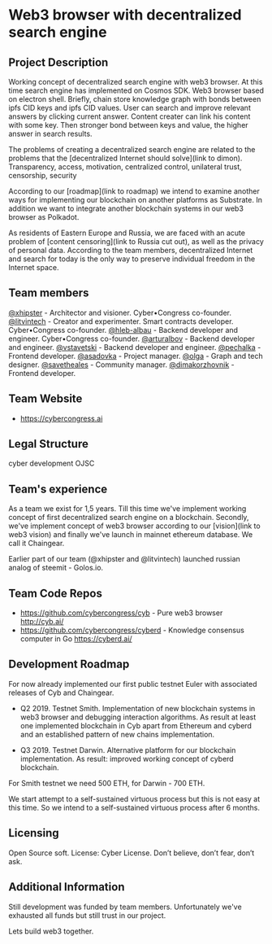 # Web3 browser with decentralized search engine

## Project Description
Working concept of decentralized search engine with web3 browser. At this time search engine has implemented on Cosmos SDK. Web3 browser based on electron shell. Briefly, chain store knowledge graph with bonds between ipfs CID keys and ipfs CID values. User can search and improve relevant answers by clicking current answer. Content creater can link his content with some key. Then stronger bond between keys and value, the higher answer in search results.

The problems of creating a decentralized search engine are related to the problems that the [decentralized Internet should solve](link to dimon). Transparency, access, motivation, centralized control, unilateral trust, censorship, security

According to our [roadmap](link to roadmap) we intend to examine another ways for implementing our blockchain on another platforms as Substrate. In addition we want to integrate another blockchain systems in our web3 browser as Polkadot.

As residents of Eastern Europe and Russia, we are faced with an acute problem of [content censoring](link to Russia cut out), as well as the privacy of personal data. According to the team members, decentralized Internet and search for today is the only way to preserve individual freedom in the Internet space.

## Team members
[@xhipster](https://github.com/xhipster) - Architector and visioner. Cyber•Congress co-founder.
[@litvintech](https://github.com/litvintech) - Creator and experimenter. Smart contracts developer. Cyber•Congress co-founder.
[@hleb-albau](https://github.com/hleb-albau) - Backend developer and engineer. Cyber•Congress co-founder.
[@arturalbov](https://github.com/arturalbov) - Backend developer and engineer.
[@vstavetski](https://github.com/vstavetski) - Backend developer and engineer.
[@pechalka](https://github.com/Pechalka) - Frontend developer.
[@asadovka](https://github.com/asadovka) - Project manager.
[@olga](https://github.com/Olga584) - Graph and tech designer.
[@savetheales](https://github.com/SaveTheAles) - Community manager.
[@dimakorzhovnik](https://github.com/dimakorzhovnik) - Frontend developer.

## Team Website
* https://cybercongress.ai

## Legal Structure
cyber development OJSC

## Team's experience
As a team we exist for 1,5 years. Till this time we've implement working concept of first decentralized search engine on a blockchain. Secondly, we've implement concept of web3 browser according to our [vision](link to web3 vision) and finally we've launch in mainnet ethereum database. We call it Chaingear.

Earlier part of our team (@xhipster and @litvintech) launched russian analog of steemit - Golos.io.  


## Team Code Repos
* https://github.com/cybercongress/cyb - Pure web3 browser http://cyb.ai/
* https://github.com/cybercongress/cyberd - Knowledge consensus computer in Go https://cyberd.ai/


## Development Roadmap

For now already implemented our first public testnet Euler with associated releases of Cyb and Chaingear.

* Q2 2019. Testnet Smith. Implementation of new blockchain systems in web3 browser and debugging interaction algorithms. As result at least one implemented blockchain in Cyb apart from Ethereum and cyberd and an established pattern of new chains implementation.

* Q3 2019. Testnet Darwin. Alternative platform for our blockchain implementation. As result: improved working concept of cyberd blockchain.

For Smith testnet we need 500 ETH, for Darwin - 700 ETH.

We start attempt to a self-sustained virtuous process but this is not easy at this time. So we intend to a self-sustained virtuous process after 6 months.  


## Licensing
Open Source soft.
License: Cyber License. Don’t believe, don’t fear, don’t ask.

## Additional Information

Still development was funded by team members. Unfortunately we've exhausted all funds but still trust in our project.

Lets build web3 together. 
